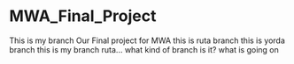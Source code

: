 # MWA_Final_Project 
This is my branch
Our Final project for MWA
this is ruta branch
this is yorda branch
this is my branch ruta...
what kind of branch is it?
what is going on
